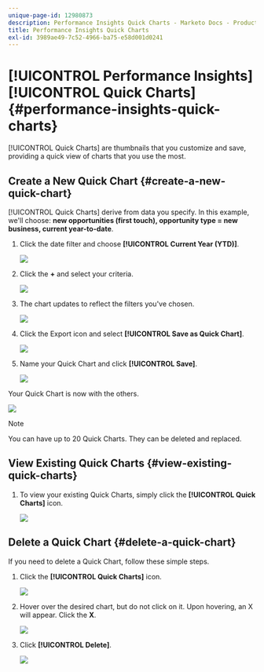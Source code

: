 ```yaml
---
unique-page-id: 12980873
description: Performance Insights Quick Charts - Marketo Docs - Product Documentation
title: Performance Insights Quick Charts
exl-id: 3989ae49-7c52-4966-ba75-e58d001d0241
---
```

# [!UICONTROL Performance Insights] [!UICONTROL Quick Charts] {#performance-insights-quick-charts}

[!UICONTROL Quick Charts] are thumbnails that you customize and save, providing a quick view of charts that you use the most.

## Create a New Quick Chart {#create-a-new-quick-chart}

[!UICONTROL Quick Charts] derive from data you specify. In this example, we'll choose: **new opportunities (first touch), opportunity type = new business, current year-to-date**.

1. Click the date filter and choose **[!UICONTROL Current Year (YTD)]**.

   ![](assets/1-2.png)

1. Click the **+** and select your criteria.

   ![](assets/2-2.png)

1. The chart updates to reflect the filters you've chosen.

   ![](assets/3-3.png)

1. Click the Export icon and select **[!UICONTROL Save as Quick Chart]**.

   ![](assets/4-2.png)

1. Name your Quick Chart and click **[!UICONTROL Save]**.

   ![](assets/5-3.png)

Your Quick Chart is now with the others.

![](assets/6-3.png)

>[!NOTE]
>
>You can have up to 20 Quick Charts. They can be deleted and replaced.

## View Existing Quick Charts {#view-existing-quick-charts}

1. To view your existing Quick Charts, simply click the **[!UICONTROL Quick Charts]** icon.

   ![](assets/7-1.png)

## Delete a Quick Chart {#delete-a-quick-chart}

If you need to delete a Quick Chart, follow these simple steps.

1. Click the **[!UICONTROL Quick Charts]** icon.

   ![](assets/8-1.png)

1. Hover over the desired chart, but do not click on it. Upon hovering, an X will appear. Click the **X**.

   ![](assets/9-2.png)

1. Click **[!UICONTROL Delete]**.

   ![](assets/10-1.png)
